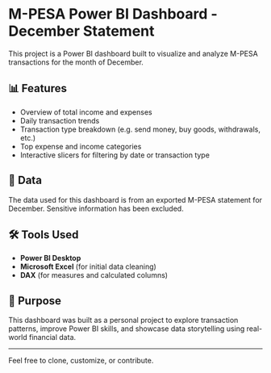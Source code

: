 # M-PESA Power BI Dashboard - December Statement

This project is a Power BI dashboard built to visualize and analyze M-PESA transactions for the month of December.

## 📊 Features

- Overview of total income and expenses
- Daily transaction trends
- Transaction type breakdown (e.g. send money, buy goods, withdrawals, etc.)
- Top expense and income categories
- Interactive slicers for filtering by date or transaction type

## 📁 Data

The data used for this dashboard is from an exported M-PESA statement for December. Sensitive information has been excluded.

## 🛠 Tools Used

- **Power BI Desktop**
- **Microsoft Excel** (for initial data cleaning)
- **DAX** (for measures and calculated columns)

## 📌 Purpose

This dashboard was built as a personal project to explore transaction patterns, improve Power BI skills, and showcase data storytelling using real-world financial data.

---

Feel free to clone, customize, or contribute.

